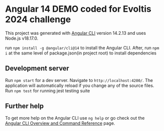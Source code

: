 # Angular 14 DEMO coded for Evoltis 2024 challenge

This project was generated with [Angular CLI](https://github.com/angular/angular-cli) version 14.2.13 and uses Node.js v18.17.0.

run `npm install -g @angular/cli@14` to install the Angular CLI. After, run `npm i` at the same level of package.json(in project root) to install dependencies


## Development server

Run `npm start` for a dev server. Navigate to `http://localhost:4200/`. The application will automatically reload if you change any of the source files.
Run `npm test` for running jest testing suite


## Further help

To get more help on the Angular CLI use `ng help` or go check out the [Angular CLI Overview and Command Reference](https://angular.io/cli) page.


